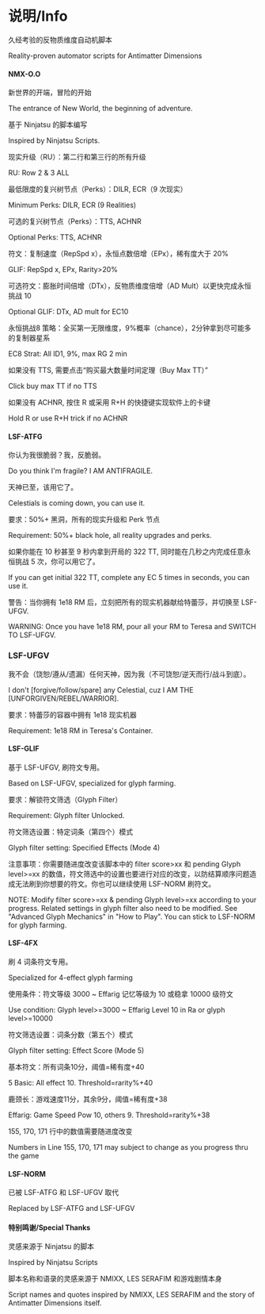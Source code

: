 # 说明/Info
久经考验的反物质维度自动机脚本

Reality-proven automator scripts for Antimatter Dimensions

#### NMX-O.O
新世界的开端，冒险的开始

The entrance of New World, the beginning of adventure.

基于 Ninjatsu 的脚本编写

Inspired by Ninjatsu Scripts.

现实升级（RU）：第二行和第三行的所有升级

RU: Row 2 & 3 ALL

最低限度的复兴树节点（Perks）：DILR, ECR（9 次现实）

Minimum Perks: DILR, ECR (9 Realities)

可选的复兴树节点（Perks）：TTS, ACHNR

Optional Perks: TTS, ACHNR

符文：复制速度（RepSpd x），永恒点数倍增（EPx），稀有度大于 20%

GLIF: RepSpd x, EPx, Rarity>20%

可选符文：膨胀时间倍增（DTx），反物质维度倍增（AD Mult）以更快完成永恒挑战 10

Optional GLIF: DTx, AD mult for EC10

永恒挑战8 策略：全买第一无限维度，9%概率（chance），2分钟拿到尽可能多的复制器星系

EC8 Strat: All ID1, 9%, max RG 2 min

如果没有 TTS, 需要点击“购买最大数量时间定理（Buy Max TT）”

Click buy max TT if no TTS

如果没有 ACHNR, 按住 R 或采用 R+H 的快捷键实现软件上的卡键

Hold R or use R+H trick if no ACHNR

#### LSF-ATFG
你认为我很脆弱？我，反脆弱。

Do you think I'm fragile? I AM ANTIFRAGILE.

天神已至，该用它了。

Celestials is coming down, you can use it.

要求：50%+ 黑洞，所有的现实升级和 Perk 节点

Requirement: 50%+ black hole, all reality upgrades and perks.

如果你能在 10 秒甚至 9 秒内拿到开局的 322 TT, 同时能在几秒之内完成任意永恒挑战 5 次，你可以用它了。

If you can get initial 322 TT, complete any EC 5 times in seconds, you can use it.

警告：当你拥有 1e18 RM 后，立刻把所有的现实机器献给特蕾莎，并切换至 LSF-UFGV.

WARNING: Once you have 1e18 RM, pour all your RM to Teresa and SWITCH TO LSF-UFGV.

### LSF-UFGV
我不会（饶恕/遵从/遗漏）任何天神，因为我（不可饶恕/逆天而行/战斗到底）。

I don't [forgive/follow/spare] any Celestial, cuz I AM THE [UNFORGIVEN/REBEL/WARRIOR].

要求：特蕾莎的容器中拥有 1e18 现实机器

Requirement: 1e18 RM in Teresa's Container.

#### LSF-GLIF
基于 LSF-UFGV, 刷符文专用。

Based on LSF-UFGV, specialized for glyph farming.

要求：解锁符文筛选（Glyph Filter）

Requirement: Glyph filter Unlocked.

符文筛选设置：特定词条（第四个）模式

Glyph filter setting: Specified Effects (Mode 4)

注意事项：你需要随进度改变该脚本中的 filter score>xx 和 pending Glyph level>=xx 的数值，符文筛选中的设置也要进行对应的改变，以防结算顺序问题造成无法刷到你想要的符文。你也可以继续使用 LSF-NORM 刷符文。

NOTE: Modify filter score>=xx & pending Glyph level>=xx according to your progress. Related settings in glyph filter also need to be modified. See "Advanced Glyph Mechanics" in "How to Play". You can stick to LSF-NORM for glyph farming.

#### LSF-4FX
刷 4 词条符文专用。

Specialized for 4-effect glyph farming

使用条件：符文等级 3000 ~ Effarig 记忆等级为 10 或稳拿 10000 级符文
 
Use condition: Glyph level>=3000 ~ Effarig Level 10 in Ra or glyph level>=10000

符文筛选设置：词条分数（第五个）模式

Glyph filter setting: Effect Score (Mode 5)

基本符文：所有词条10分，阈值=稀有度+40

5 Basic: All effect 10. Threshold=rarity%+40

鹿颈长：游戏速度11分，其余9分，阈值=稀有度+38

Effarig: Game Speed Pow 10, others 9. Threshold=rarity%+38

155, 170, 171 行中的数值需要随进度改变

Numbers in Line 155, 170, 171 may subject to change as you progress thru the game

#### LSF-NORM
已被 LSF-ATFG 和 LSF-UFGV 取代

Replaced by LSF-ATFG and LSF-UFGV

#### 特别鸣谢/Special Thanks
灵感来源于 Ninjatsu 的脚本

Inspired by Ninjatsu Scripts

脚本名称和语录的灵感来源于 NMIXX, LES SERAFIM 和游戏剧情本身

Script names and quotes inspired by NMIXX, LES SERAFIM and the story of Antimatter Dimensions itself.
